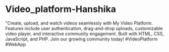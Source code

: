 # Video_platform-Hanshika
"Create, upload, and watch videos seamlessly with My Video Platform. Features include user authentication, drag-and-drop uploads, customizable video player, and interactive community engagement. Built with HTML, CSS, JavaScript, and PHP. Join our growing community today! #VideoPlatform #WebApp

